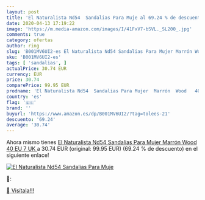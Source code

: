 ```yaml
---
layout: post
title: 'El Naturalista Nd54  Sandalias Para Muje al 69.24 % de descuento'
date: 2020-04-13 17:19:22
image: 'https://m.media-amazon.com/images/I/41FxV7-bSVL._SL200_.jpg'
comments: true
category: ofertas
author: ring
slug: 'B001MV6UI2-es El Naturalista Nd54 Sandalias Para Mujer Marrón Wood 40 EU...'
sku: 'B001MV6UI2-es'
tags: [ 'sandalias', ]
actualPrice: 30.74 EUR
currency: EUR
price: 30.74
comparePrice: 99.95 EUR
prodname: 'El Naturalista Nd54  Sandalias Para Mujer  Marrón  Wood   40 EU  7 UK '
country: 'es'
flag: '🇪🇸'
brand: ''
buyurl: 'https://www.amazon.es/dp/B001MV6UI2/?tag=tolees-21'
descuento: '69.24'
average: '30.74'
---
```


Ahora mismo tienes [El Naturalista Nd54  Sandalias Para Mujer  Marrón  Wood   40 EU  7 UK ](https://www.amazon.es/dp/B001MV6UI2/?tag=tolees-21) a 30.74 EUR (original: 99.95 EUR) (69.24 %  de descuento) en el siguiente enlace!

[![El Naturalista Nd54  Sandalias Para Muje](https://m.media-amazon.com/images/I/41FxV7-bSVL._SL200_.jpg)](https://www.amazon.es/dp/B001MV6UI2/?tag=tolees-21)

🔎:


[🛒 Visítala!!!](https://www.amazon.es/dp/B001MV6UI2/?tag=tolees-21)
